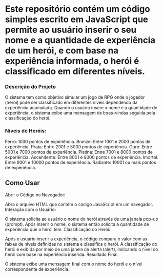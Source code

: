 # Este repositório contém um código simples escrito em JavaScript que permite ao usuário inserir o seu nome e a quantidade de experiência de um herói, e com base na experiência informada, o herói é classificado em diferentes níveis.

### Descrição do Projeto
O sistema tem como objetivo simular um jogo de RPG onde o jogador (herói) pode ser classificado em diferentes níveis dependendo da experiência acumulada. Quando o usuário insere o nome e a quantidade de experiência, o sistema exibe uma mensagem de boas-vindas seguida pela classificação do herói.

### Níveis de Heróis:
Ferro: 1000 pontos de experiência.
Bronze: Entre 1001 e 2000 pontos de experiência.
Prata: Entre 2001 e 5000 pontos de experiência.
Ouro: Entre 5001 e 7000 pontos de experiência.
Platina: Entre 7001 e 8000 pontos de experiência.
Ascendente: Entre 8001 e 9000 pontos de experiência.
Imortal: Entre 9001 e 10000 pontos de experiência.
Radiante: 10001 ou mais pontos de experiência.

## Como Usar

Abrir o Código no Navegador:

Abra o arquivo HTML que contém o código JavaScript em um navegador.
Interação com o Usuário:

O sistema solicita ao usuário o nome do herói através de uma janela pop-up (prompt).
Após inserir o nome, o sistema então solicita a quantidade de experiência que o herói tem.
Classificação do Herói:

Após o usuário inserir a experiência, o código compara o valor com as faixas de níveis definidas no sistema e classifica o herói.
A classificação do herói é exibida por meio de uma janela de alerta (alert), indicando o nível do herói com base na experiência inserida.
Resultado Final:

O sistema exibe uma mensagem final com o nome do herói e o nível correspondente de experiência.
